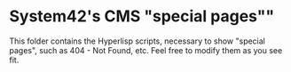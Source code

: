 System42's CMS "special pages""
========

This folder contains the Hyperlisp scripts, necessary to show "special pages", such as 404 - Not Found, etc.
Feel free to modify them as you see fit.

